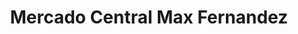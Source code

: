 ---
title: "Mercado Central Max Fernandez"
url: /santa-cruz-de-la-sierra/mercado-central-max-fernandez/
shop: grandes almacenes
---